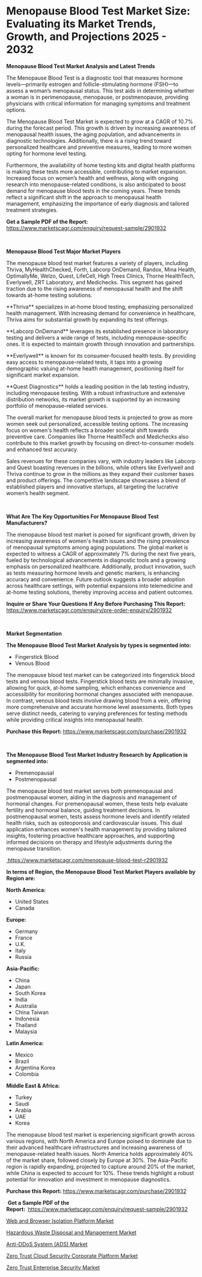 <p><h1>Menopause Blood Test Market Size: Evaluating its Market Trends, Growth, and Projections 2025 - 2032</h1></p><p><strong>Menopause Blood Test Market Analysis and Latest Trends</strong></p>
<p><p>The Menopause Blood Test is a diagnostic tool that measures hormone levels—primarily estrogen and follicle-stimulating hormone (FSH)—to assess a woman’s menopausal status. This test aids in determining whether a woman is in perimenopause, menopause, or postmenopause, providing physicians with critical information for managing symptoms and treatment options.</p><p>The Menopause Blood Test Market is expected to grow at a CAGR of 10.7% during the forecast period. This growth is driven by increasing awareness of menopausal health issues, the aging population, and advancements in diagnostic technologies. Additionally, there is a rising trend toward personalized healthcare and preventive measures, leading to more women opting for hormone level testing. </p><p>Furthermore, the availability of home testing kits and digital health platforms is making these tests more accessible, contributing to market expansion. Increased focus on women’s health and wellness, along with ongoing research into menopause-related conditions, is also anticipated to boost demand for menopause blood tests in the coming years. These trends reflect a significant shift in the approach to menopausal health management, emphasizing the importance of early diagnosis and tailored treatment strategies.</p></p>
<p><strong>Get a Sample PDF of the Report:&nbsp;</strong> <a href="https://www.marketscagr.com/enquiry/request-sample/2901932?utm_campaign=2039&utm_medium=2&utm_source=Github&utm_content=ia&utm_term=11032025&utm_id=menopause-blood-test">https://www.marketscagr.com/enquiry/request-sample/2901932</a></p>
<p>&nbsp;</p>
<p><strong>Menopause Blood Test Major Market Players</strong></p>
<p><p>The menopause blood test market features a variety of players, including Thriva, MyHealthChecked, Forth, Labcorp OnDemand, Randox, Mina Health, OptimallyMe, Welzo, Quest, LifeCell, High Trees Clinics, Thorne HealthTech, Everlywell, ZRT Laboratory, and Medichecks. This segment has gained traction due to the rising awareness of menopausal health and the shift towards at-home testing solutions.</p><p>**Thriva** specializes in at-home blood testing, emphasizing personalized health management. With increasing demand for convenience in healthcare, Thriva aims for substantial growth by expanding its test offerings.</p><p>**Labcorp OnDemand** leverages its established presence in laboratory testing and delivers a wide range of tests, including menopause-specific ones. It is expected to maintain growth through innovation and partnerships.</p><p>**Everlywell** is known for its consumer-focused health tests. By providing easy access to menopause-related tests, it taps into a growing demographic valuing at-home health management, positioning itself for significant market expansion.</p><p>**Quest Diagnostics** holds a leading position in the lab testing industry, including menopause testing. With a robust infrastructure and extensive distribution networks, its market growth is supported by an increasing portfolio of menopause-related services.</p><p>The overall market for menopause blood tests is projected to grow as more women seek out personalized, accessible testing options. The increasing focus on women's health reflects a broader societal shift towards preventive care. Companies like Thorne HealthTech and Medichecks also contribute to this market growth by focusing on direct-to-consumer models and enhanced test accuracy.</p><p>Sales revenues for these companies vary, with industry leaders like Labcorp and Quest boasting revenues in the billions, while others like Everlywell and Thriva continue to grow in the millions as they expand their customer bases and product offerings. The competitive landscape showcases a blend of established players and innovative startups, all targeting the lucrative women’s health segment.</p></p>
<p>&nbsp;</p>
<p><strong>What Are The Key Opportunities For Menopause Blood Test Manufacturers?</strong></p>
<p><p>The menopause blood test market is poised for significant growth, driven by increasing awareness of women's health issues and the rising prevalence of menopausal symptoms among aging populations. The global market is expected to witness a CAGR of approximately 7% during the next five years, fueled by technological advancements in diagnostic tools and a growing emphasis on personalized healthcare. Additionally, product innovation, such as tests measuring hormone levels and genetic markers, is enhancing accuracy and convenience. Future outlook suggests a broader adoption across healthcare settings, with potential expansions into telemedicine and at-home testing solutions, thereby improving access and patient outcomes.</p></p>
<p><strong>Inquire or Share Your Questions If Any Before Purchasing This Report:</strong> <a href="https://www.marketscagr.com/enquiry/pre-order-enquiry/2901932?utm_campaign=2039&utm_medium=2&utm_source=Github&utm_content=ia&utm_term=11032025&utm_id=menopause-blood-test">https://www.marketscagr.com/enquiry/pre-order-enquiry/2901932</a></p>
<p>&nbsp;</p>
<p><strong>Market Segmentation</strong></p>
<p><strong>The Menopause Blood Test Market Analysis by types is segmented into:</strong></p>
<p><ul><li>Fingerstick Blood</li><li>Venous Blood</li></ul></p>
<p><p>The menopause blood test market can be categorized into fingerstick blood tests and venous blood tests. Fingerstick blood tests are minimally invasive, allowing for quick, at-home sampling, which enhances convenience and accessibility for monitoring hormonal changes associated with menopause. In contrast, venous blood tests involve drawing blood from a vein, offering more comprehensive and accurate hormone level assessments. Both types serve distinct needs, catering to varying preferences for testing methods while providing critical insights into menopausal health.</p></p>
<p><strong>Purchase this Report:&nbsp;</strong><a href="https://www.marketscagr.com/purchase/2901932?utm_campaign=2039&utm_medium=2&utm_source=Github&utm_content=ia&utm_term=11032025&utm_id=menopause-blood-test">https://www.marketscagr.com/purchase/2901932</a></p>
<p>&nbsp;</p>
<p><strong>The Menopause Blood Test Market Industry Research by Application is segmented into:</strong></p>
<p><ul><li>Premenopausal</li><li>Postmenopausal</li></ul></p>
<p><p>The menopause blood test market serves both premenopausal and postmenopausal women, aiding in the diagnosis and management of hormonal changes. For premenopausal women, these tests help evaluate fertility and hormonal balance, guiding treatment decisions. In postmenopausal women, tests assess hormone levels and identify related health risks, such as osteoporosis and cardiovascular issues. This dual application enhances women's health management by providing tailored insights, fostering proactive healthcare approaches, and supporting informed decisions on therapy and lifestyle adjustments during the menopause transition.</p></p>
<p><a href="https://www.marketscagr.com/menopause-blood-test-r2901932?utm_campaign=2039&utm_medium=2&utm_source=Github&utm_content=ia&utm_term=11032025&utm_id=menopause-blood-test">&nbsp;https://www.marketscagr.com/menopause-blood-test-r2901932</a></p>
<p><strong>In terms of Region, the Menopause Blood Test Market Players available by Region are:</strong></p>
<p>
    <p> <strong> North America: </strong>
        <ul>
            <li>United States</li>
            <li>Canada</li>
        </ul>
        </p> 
    <p> <strong> Europe: </strong>
        <ul>
            <li>Germany</li>
            <li>France</li>
            <li>U.K.</li>
            <li>Italy</li>
            <li>Russia</li>
        </ul>
        </p> 
    <p> <strong> Asia-Pacific: </strong>
        <ul>
            <li>China</li>
            <li>Japan</li>
            <li>South Korea</li>
            <li>India</li>
            <li>Australia</li>
            <li>China Taiwan</li>
            <li>Indonesia</li>
            <li>Thailand</li>
            <li>Malaysia</li>
        </ul>
        </p> 
    <p> <strong> Latin America: </strong>
        <ul>
            <li>Mexico</li>
            <li>Brazil</li>
            <li>Argentina Korea</li>
            <li>Colombia</li>
        </ul>
        </p> 
    <p> <strong> Middle East & Africa: </strong>
        <ul>
            <li>Turkey</li>
            <li>Saudi</li>
            <li>Arabia</li>
            <li>UAE</li>
            <li>Korea</li>
        </ul>
    </p>
    </p>
<p><p>The menopause blood test market is experiencing significant growth across various regions, with North America and Europe poised to dominate due to their advanced healthcare infrastructures and increasing awareness of menopause-related health issues. North America holds approximately 40% of the market share, followed closely by Europe at 30%. The Asia-Pacific region is rapidly expanding, projected to capture around 20% of the market, while China is expected to account for 10%. These trends highlight a robust potential for innovation and investment in menopause diagnostics.</p></p>
<p><strong>Purchase this Report: </strong><a href="https://www.marketscagr.com/purchase/2901932?utm_campaign=2039&utm_medium=2&utm_source=Github&utm_content=ia&utm_term=11032025&utm_id=menopause-blood-test">https://www.marketscagr.com/purchase/2901932</a></p>
<p>&nbsp;<strong>Get a Sample PDF of the Report:&nbsp;&nbsp;</strong><a href="https://www.marketscagr.com/enquiry/request-sample/2901932?utm_campaign=2039&utm_medium=2&utm_source=Github&utm_content=ia&utm_term=11032025&utm_id=menopause-blood-test">https://www.marketscagr.com/enquiry/request-sample/2901932</a></p>
<p><strong></strong></p>
<p><p><a href="https://github.com/vilolakoreni/Market-Research-Report-List-1/blob/main/web-and-browser-isolation-platform-market.md?utm_campaign=2039&utm_medium=2&utm_source=Github&utm_content=ia&utm_term=11032025&utm_id=menopause-blood-test">Web and Browser Isolation Platform Market</a></p><p><a href="https://github.com/nacrehuipie/Market-Research-Report-List-1/blob/main/hazardous-waste-disposal-and-management-market.md?utm_campaign=2039&utm_medium=2&utm_source=Github&utm_content=ia&utm_term=11032025&utm_id=menopause-blood-test">Hazardous Waste Disposal and Management Market</a></p><p><a href="https://github.com/ugurgyuri/Market-Research-Report-List-1/blob/main/anti-ddos-system-ads-market.md?utm_campaign=2039&utm_medium=2&utm_source=Github&utm_content=ia&utm_term=11032025&utm_id=menopause-blood-test">Anti-DDoS System (ADS) Market</a></p><p><a href="https://github.com/paljuhubeyde/Market-Research-Report-List-1/blob/main/zero-trust-cloud-security-corporate-platform-market.md?utm_campaign=2039&utm_medium=2&utm_source=Github&utm_content=ia&utm_term=11032025&utm_id=menopause-blood-test">Zero Trust Cloud Security Corporate Platform Market</a></p><p><a href="https://github.com/miottaredlin79/Market-Research-Report-List-1/blob/main/zero-trust-enterprise-security-market.md?utm_campaign=2039&utm_medium=2&utm_source=Github&utm_content=ia&utm_term=11032025&utm_id=menopause-blood-test">Zero Trust Enterprise Security Market</a></p></p>